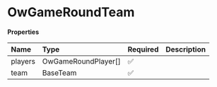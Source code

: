 # OwGameRoundTeam

**Properties**

| Name    | Type                | Required | Description |
| :------ | :------------------ | :------- | :---------- |
| players | OwGameRoundPlayer[] | ✅       |             |
| team    | BaseTeam            | ✅       |             |
